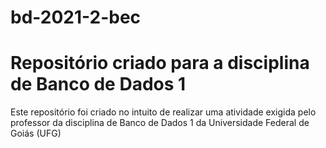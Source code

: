 # bd-2021-2-bec

<h1>Repositório criado para a disciplina de Banco de Dados 1</h1>

<p>Este repositório foi criado no intuito de realizar uma atividade exigida pelo professor da disciplina de Banco de Dados 1 da Universidade Federal de Goiás (UFG)</p>

